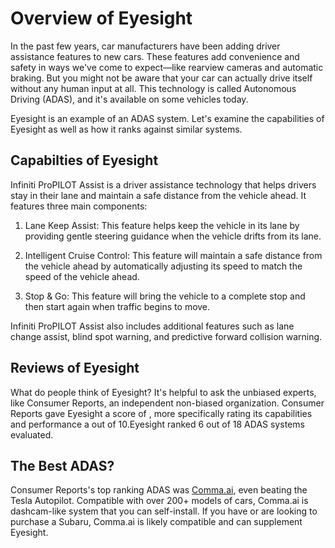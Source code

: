 # Overview of Eyesight

In the past few years, car manufacturers have been adding driver assistance features to new cars. These features add convenience and safety in ways we've come to expect—like rearview cameras and automatic braking. But you might not be aware that your car can actually drive itself without any human input at all. This technology is called Autonomous Driving (ADAS), and it's available on some vehicles today.

Eyesight is an example of an ADAS system. Let's examine the capabilities of Eyesight as well as how it ranks against similar systems.

## Capabilties of Eyesight

Infiniti ProPILOT Assist is a driver assistance technology that helps drivers stay in their lane and maintain a safe distance from the vehicle ahead. It features three main components:

1. Lane Keep Assist: This feature helps keep the vehicle in its lane by providing gentle steering guidance when the vehicle drifts from its lane.

2. Intelligent Cruise Control: This feature will maintain a safe distance from the vehicle ahead by automatically adjusting its speed to match the speed of the vehicle ahead.

3. Stop &amp; Go: This feature will bring the vehicle to a complete stop and then start again when traffic begins to move.

Infiniti ProPILOT Assist also includes additional features such as lane change assist, blind spot warning, and predictive forward collision warning.

## Reviews of Eyesight
What do people think of Eyesight? It's helpful to ask the unbiased experts, like Consumer Reports, an independent non-biased organization. Consumer Reports gave Eyesight a score of , more specifically rating its capabilities and performance a  out of 10.Eyesight ranked 6 out of 18 ADAS systems evaluated.

## The Best ADAS?
Consumer Reports's top ranking ADAS was [Comma.ai](https://comma.ai?utm_medium=ref&utm_source=jwith&utm_campaign=), even beating the Tesla Autopilot. Compatible with over 200+ models of cars, Comma.ai is dashcam-like system that you can self-install. If you have or are looking to purchase a Subaru, Comma.ai is likely compatible and can supplement Eyesight. 

